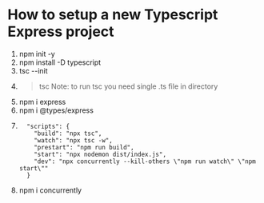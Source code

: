 # How to setup a new Typescript Express project

1. npm init -y
2. npm install -D typescript
3. tsc --init
4. > tsc
   > Note: to run tsc you need single .ts file in directory
   >
5. npm i express
6. npm i @types/express
7. ```
     "scripts": {
       "build": "npx tsc",
       "watch": "npx tsc -w",
       "prestart": "npm run build",
       "start": "npx nodemon dist/index.js",
       "dev": "npx concurrently --kill-others \"npm run watch\" \"npm start\""
     }
   ```
8. npm i concurrently
